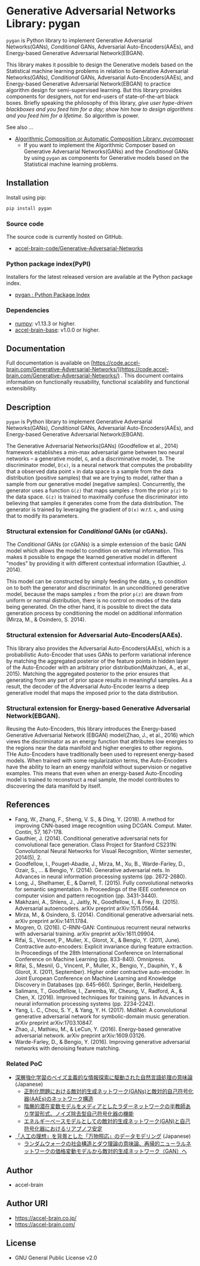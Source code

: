 # Generative Adversarial Networks Library: pygan

`pygan` is Python library to implement Generative Adversarial Networks(GANs), *Conditional* GANs, Adversarial Auto-Encoders(AAEs), and Energy-based Generative Adversarial Network(EBGAN).

This library makes it possible to design the Generative models based on the Statistical machine learning problems in relation to Generative Adversarial Networks(GANs), *Conditional* GANs, Adversarial Auto-Encoders(AAEs), and Energy-based Generative Adversarial Network(EBGAN) to practice algorithm design for semi-supervised learning. But this library provides components for designers, not for end-users of state-of-the-art black boxes. Briefly speaking the philosophy of this library, *give user hype-driven blackboxes and you feed him for a day; show him how to design algorithms and you feed him for a lifetime.* So algorithm is power.

See also ...

- [Algorithmic Composition or Automatic Composition Library: pycomposer](https://github.com/chimera0/accel-brain-code/tree/master/Algorithmic-Composition)
   * If you want to implement the Algorithmic Composer based on Generative Adversarial Networks(GANs) and the *Conditional* GANs by using `pygan` as components for Generative models based on the Statistical machine learning problems.

## Installation

Install using pip:

```sh
pip install pygan
```

### Source code

The source code is currently hosted on GitHub.

- [accel-brain-code/Generative-Adversarial-Networks](https://github.com/chimera0/accel-brain-code/tree/master/Generative-Adversarial-Networks)

### Python package index(PyPI)

Installers for the latest released version are available at the Python package index.

- [pygan : Python Package Index](https://pypi.python.org/pypi/pygan/)

### Dependencies

- [numpy](https://github.com/numpy/numpy): v1.13.3 or higher.
- [accel-brain-base](https://github.com/accel-brain/accel-brain-code/tree/master/Accel-Brain-Base): v1.0.0 or higher.

## Documentation

Full documentation is available on [https://code.accel-brain.com/Generative-Adversarial-Networks/](https://code.accel-brain.com/Generative-Adversarial-Networks/) . This document contains information on functionally reusability, functional scalability and functional extensibility.

## Description

`pygan` is Python library to implement Generative Adversarial Networks(GANs), *Conditional* GANs, Adversarial Auto-Encoders(AAEs), and Energy-based Generative Adversarial Network(EBGAN).

The Generative Adversarial Networks(GANs) (Goodfellow et al., 2014) framework establishes a
min-max adversarial game between two neural networks – a generative model, `G`, and a discriminative
model, `D`. The discriminator model, `D(x)`, is a neural network that computes the probability that
a observed data point `x` in data space is a sample from the data distribution (positive samples) that we are trying to model, rather than a sample from our generative model (negative samples). Concurrently, the generator uses a function `G(z)` that maps samples `z` from the prior `p(z)` to the data space. `G(z)` is trained to maximally confuse the discriminator into believing that samples it generates come from the data distribution. The generator is trained by leveraging the gradient of `D(x)` w.r.t. `x`, and using that to modify its parameters.

### Structural extension for *Conditional* GANs (or cGANs).

The *Conditional* GANs (or cGANs) is a simple extension of the basic GAN model which allows the model to condition on external information. This makes it possible to engage the learned generative model in different "modes" by providing it with different contextual information (Gauthier, J. 2014).

This model can be constructed by simply feeding the data, `y`, to condition on to both the generator and discriminator. In an unconditioned generative model, because the maps samples `z` from the prior `p(z)` are drawn from uniform or normal distribution, there is no control on modes of the data being generated. On the other hand, it is possible to direct the data generation process by conditioning the model on additional information (Mirza, M., & Osindero, S. 2014).

### Structural extension for Adversarial Auto-Encoders(AAEs).

This library also provides the Adversarial Auto-Encoders(AAEs), which is a probabilistic Auto-Encoder that uses GANs to perform variational inference by matching the aggregated posterior of the feature points in hidden layer of the Auto-Encoder with an arbitrary prior distribution(Makhzani, A., et al., 2015). Matching the aggregated posterior to the prior ensures that generating from any part of prior space results in meaningful samples. As a result, the decoder of the Adversarial Auto-Encoder learns a deep generative model that maps the imposed prior to the data distribution.

### Structural extension for Energy-based Generative Adversarial Network(EBGAN).

Reusing the Auto-Encoders, this library introduces the Energy-based Generative Adversarial Network (EBGAN) model(Zhao, J., et al., 2016) which views the discriminator as an energy function that attributes low energies to the regions near the data manifold and higher energies to other regions. THe Auto-Encoders have traditionally been used to represent energy-based models. When trained with some regularization terms, the Auto-Encoders have the ability to learn an energy manifold without supervision or negative examples. This means that even when an energy-based Auto-Encoding model is trained to reconstruct a real sample, the model contributes to discovering the data manifold by itself.

## References

- Fang, W., Zhang, F., Sheng, V. S., & Ding, Y. (2018). A method for improving CNN-based image recognition using DCGAN. Comput. Mater. Contin, 57, 167-178.
- Gauthier, J. (2014). Conditional generative adversarial nets for convolutional face generation. Class Project for Stanford CS231N: Convolutional Neural Networks for Visual Recognition, Winter semester, 2014(5), 2.
- Goodfellow, I., Pouget-Abadie, J., Mirza, M., Xu, B., Warde-Farley, D., Ozair, S., ... & Bengio, Y. (2014). Generative adversarial nets. In Advances in neural information processing systems (pp. 2672-2680).
- Long, J., Shelhamer, E., & Darrell, T. (2015). Fully convolutional networks for semantic segmentation. In Proceedings of the IEEE conference on computer vision and pattern recognition (pp. 3431-3440).
- Makhzani, A., Shlens, J., Jaitly, N., Goodfellow, I., & Frey, B. (2015). Adversarial autoencoders. arXiv preprint arXiv:1511.05644.
- Mirza, M., & Osindero, S. (2014). Conditional generative adversarial nets. arXiv preprint arXiv:1411.1784.
- Mogren, O. (2016). C-RNN-GAN: Continuous recurrent neural networks with adversarial training. arXiv preprint arXiv:1611.09904.
- Rifai, S., Vincent, P., Muller, X., Glorot, X., & Bengio, Y. (2011, June). Contractive auto-encoders: Explicit invariance during feature extraction. In Proceedings of the 28th International Conference on International Conference on Machine Learning (pp. 833-840). Omnipress.
- Rifai, S., Mesnil, G., Vincent, P., Muller, X., Bengio, Y., Dauphin, Y., & Glorot, X. (2011, September). Higher order contractive auto-encoder. In Joint European Conference on Machine Learning and Knowledge Discovery in Databases (pp. 645-660). Springer, Berlin, Heidelberg.
- Salimans, T., Goodfellow, I., Zaremba, W., Cheung, V., Radford, A., & Chen, X. (2016). Improved techniques for training gans. In Advances in neural information processing systems (pp. 2234-2242).
- Yang, L. C., Chou, S. Y., & Yang, Y. H. (2017). MidiNet: A convolutional generative adversarial network for symbolic-domain music generation. arXiv preprint arXiv:1703.10847.
- Zhao, J., Mathieu, M., & LeCun, Y. (2016). Energy-based generative adversarial network. arXiv preprint arXiv:1609.03126.
- Warde-Farley, D., & Bengio, Y. (2016). Improving generative adversarial networks with denoising feature matching.

### Related PoC

- [深層強化学習のベイズ主義的な情報探索に駆動された自然言語処理の意味論](https://accel-brain.com/semantics-of-natural-language-processing-driven-by-bayesian-information-search-by-deep-reinforcement-learning/) (Japanese)
    - [正則化問題における敵対的生成ネットワーク(GANs)と敵対的自己符号化器(AAEs)のネットワーク構造](https://accel-brain.com/semantics-of-natural-language-processing-driven-by-bayesian-information-search-by-deep-reinforcement-learning/regularisierungsproblem-und-gan/)
    - [階層的潜在変数モデルをメディアとしたラダーネットワークの半教師あり学習形式、ノイズ除去型自己符号化器の機能](https://accel-brain.com/semantics-of-natural-language-processing-driven-by-bayesian-information-search-by-deep-reinforcement-learning/hierarchical-latent-variable-model-as-media-and-semi-supervised-learning-of-ladder-network-as-a-form/)
    - [エネルギーベースモデルとしての敵対的生成ネットワーク(GAN)と自己符号化器におけるリアプノフ安定](https://accel-brain.com/semantics-of-natural-language-processing-driven-by-bayesian-information-search-by-deep-reinforcement-learning/lyaponov-stability-optimization-in-gan-and-auto-encoder-in-energy-based-models/)
- [「人工の理想」を背景とした「万物照応」のデータモデリング](https://accel-brain.com/data-modeling-von-korrespondenz-in-artificial-paradise/) (Japanese)
    - [ランダムウォークの社会構造とダウ理論の意味論、再帰的ニューラルネットワークの価格変動モデルから敵対的生成ネットワーク（GAN）へ](https://accel-brain.com/data-modeling-von-korrespondenz-in-artificial-paradise/sozialstruktur-von-random-walk-und-semantik-der-dow-theorie/)

## Author

- accel-brain

## Author URI

- https://accel-brain.co.jp/
- https://accel-brain.com/

## License

- GNU General Public License v2.0
